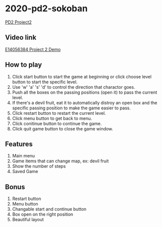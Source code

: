 # 2020-pd2-sokoban
[PD2 Project2](https://slides.com/jang-pingwu/deck#/)
## Video link
[E14056384 Project 2 Demo](https://youtu.be/C20wHbd9PIo)
## How to play
1. Click start button to start the game at beginning or click choose level button to start the specific level.  
2. Use 'w' 'a' 's' 'd' to control the direction that charactor goes.  
3. Push all the boxes on the passing positions (open it) to pass the current level.  
4. If there's a devil fruit, eat it to automatically distroy an open box and the specific passing position to make the game easier to pass.  
5. Click restart button to restart the current level.  
6. Click menu button to get back to menu.  
7. Click conitinue button to continue the game.  
8. Click quit game button to close the game window.  
## Features
1. Main menu  
2. Game items that can change map, ex: devil fruit  
3. Show the number of steps  
4. Saved Game  
## Bonus
1. Restart button  
2. Menu button  
3. Changable start and continue button  
4. Box open on the right position  
5. Beautiful layout  
